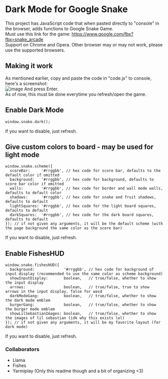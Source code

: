 # Dark Mode for Google Snake

This project has JavaScript code that when pasted directly to "console" in the browser, adds functions to Google Snake Game.           
Must use this link for the game: https://www.google.com/fbx?fbx=snake_arcade      
Support on Chrome and Opera. Other browser may or may not work, please use the supported browsers.      

## Making it work
As mentioned earlier, copy and paste the code in "code.js" to console, here's a screenshot:     
![image](https://user-images.githubusercontent.com/6286286/111076598-95cc9a00-84f5-11eb-9a38-e71bddeb97e4.png)
And press Enter.      
As of now, this must be done everytime you refresh/open the game.

## Enable Dark Mode
```
window.snake.dark();
```
If you want to disable, just refresh.

## Give custom colors to board - may be used for light mode
```
window.snake.scheme({
  scoreBar:     '#rrggbb', // hex code for score bar, defaults to the default color if omitted
  background:   '#rrggbb', // hex code for background, defaults to score bar color if omitted
  walls:        '#rrggbb', // hex code for border and wall mode walls, defaults to default color
  shadows:      '#rrggbb', // hex code for snake and fruit shadows, defaults to default
  lightSquares: '#rrggbb', // hex code for the light board squares, defaults to default
  darkSquares:  '#rrggbb', // hex code for the dark board squares, defaults to default
}); // if not given any arguments, it will be the default scheme (with the page background the same color as the score bar)
```
If you want to disable, just refresh.

## Enable FishesHUD
```
window.snake.fishesHUD({
  background:             '#rrggbb', // hex code for background of input display (recommended to use the same color as scheme background)
  showInputDisplay:       boolean,   // true/false, whether to show the input display
  arrows:                 boolean,   // true/false, true to show arrows in the input display, false for wasd
  darkModeGang:           boolean,   // true/false, whether to show the dark mode emblem
  burgerGang:             boolean,   // true/false, whether to show the burger mode emblem
  showLilSebastianImages: boolean,   // true/false, whether to show the images of lil sebastian (idk why this exists lol)
}); // if not given any arguments, it will be my favorite layout (for dark mode)
```
If you want to disable, just refresh.

### Collaborators
* Llama
* Fishes
* Yarmiplay (Only this readme though and a bit of organizing <3)
